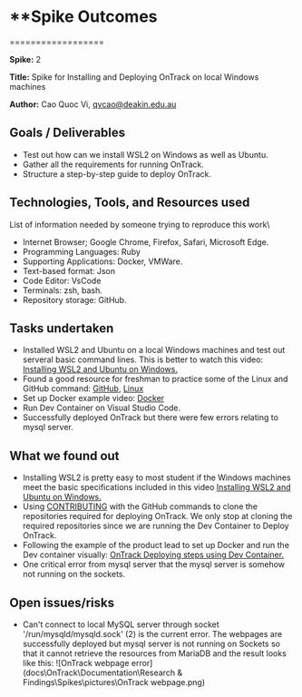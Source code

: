 # \*\*Spike Outcomes

==================

**Spike:** 2

**Title:** Spike for Installing and Deploying OnTrack on local Windows machines

**Author:** Cao Quoc Vi, qvcao@deakin.edu.au

## Goals / Deliverables

- Test out how can we install WSL2 on Windows as well as Ubuntu.
- Gather all the requirements for running OnTrack.
- Structure a step-by-step guide to deploy OnTrack.

## Technologies, Tools, and Resources used

List of information needed by someone trying to reproduce this work\

- Internet Browser; Google Chrome, Firefox, Safari, Microsoft Edge.
- Programming Languages: Ruby
- Supporting Applications: Docker, VMWare.
- Text-based format: Json
- Code Editor: VsCode
- Terminals: zsh, bash.
- Repository storage: GitHub.

## Tasks undertaken
- Installed WSL2 and Ubuntu on a local Windows machines and test out serveral basic command lines. This is better to watch this video: [Installing WSL2 and Ubuntu on Windows.](https://www.youtube.com/watch?v=_fntjriRe48&t=730s)
- Found a good resource for freshman to practice some of the Linux and GitHub command: [GitHub](https://www.youtube.com/watch?v=PSJ63LULKHA),  [Linux](https://www.youtube.com/watch?v=gd7BXuUQ91w&t=261s)
- Set up Docker example video:  [Docker](https://www.youtube.com/watch?v=rOTqprHv1YE)
- Run Dev Container on Visual Studio Code.
- Successfully deployed OnTrack but there were few errors relating to mysql server.
## What we found out

- Installing WSL2 is pretty easy to most student if the Windows machines meet the basic specifications included in this video [Installing WSL2 and Ubuntu on Windows.](https://www.youtube.com/watch?v=_fntjriRe48&t=730s)
- Using [CONTRIBUTING](https://github.com/caoquocvinq/doubtfire-deploy/blob/development/CONTRIBUTING.md) with the GitHub commands to clone the repositories required for deploying OnTrack. We only stop at cloning the required repositories since we are running the Dev Container to Deploy OnTrack.
- Following the example of the product lead to set up Docker and run the Dev container visually: [OnTrack Deploying steps using Dev Container.](https://video.deakin.edu.au/media/t/1_6degiyrj)
- One critical error from mysql server that the mysql server is somehow not running on the sockets.

## Open issues/risks

- Can't connect to local MySQL server through socket '/run/mysqld/mysqld.sock' (2) is the current error.
The webpages are successfully deployed but mysql server is not running on Sockets so that it cannot retrieve the resources from MariaDB and the result looks like this: ![OnTrack webpage error](docs\OnTrack\Documentation\Research & Findings\Spikes\pictures\OnTrack webpage.png)


